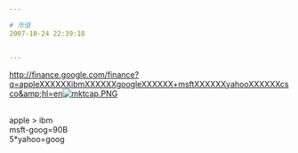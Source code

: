```yaml
---

# 市值
2007-10-24 22:39:18


---
```



http://finance.google.com/finance?q=appleXXXXXXibmXXXXXXgoogleXXXXXX+msftXXXXXXyahooXXXXXXcsco&amp;hl=en<a target=_blank href="http://fm151.img.xiaonei.com/blog/20071024/22/38/A670273393089OXC.PNG" target="_blank"><img src="http://fm151.img.xiaonei.com/blog/20071024/22/38/A670273393089OXC.PNG" alt="mktcap.PNG"></a><br />
<br />
<div class="msg Nth">apple &gt; ibm</div><div class="msg Nth">msft-goog=90B</div><div class="msg Nth">5*yahoo=goog</div><br />

